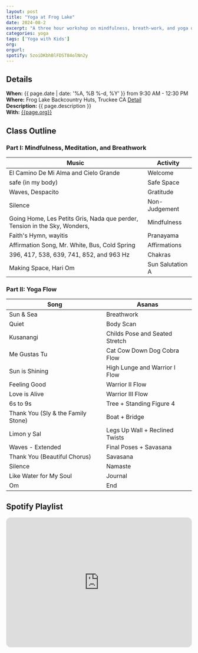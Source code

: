 ```yaml
---
layout: post
title: "Yoga at Frog Lake"
date: 2024-08-2
excerpt: "A three hour workshop on mindfulness, breath-work, and yoga designed for _La Fuerza Latina_."
categories: yoga
tags: ['Yoga with Kids']
org:  
orgurl:  
spotify: 5zoiDKbhBlFDST84olNn2y
---
```


## Details

**When:** {{ page.date | date: '%A, %B %-d, %Y' }} from 9:30 AM  - 12:30 PM  
**Where:** Frog Lake Backcountry Huts, Truckee CA [Detail](https://www.truckeedonnerlandtrust.org/frog-lake-huts)      
**Description:** {{ page.description }}          
**With:** [{{page.org}}]({{page.orgurl}})


## Class Outline


### Part I: Mindfulness, Meditation, and Breathwork

Music | Activity   
---- | ----
El Camino De Mi Alma and Cielo Grande | Welcome
safe (in my body) | Safe Space
Waves, Despacito | Gratitude 
Silence | Non-Judgement
Going Home, Les Petits Gris, Nada que perder, Tension in the Sky, Wonders, | Mindfulness
Faith's Hymn, wayitis | Pranayama
Affirmation Song, Mr. White, Bus, Cold Spring | Affirmations
396, 417, 538, 639, 741, 852, and 963 Hz | Chakras
Making Space, Hari Om | Sun Salutation A

### Part II: Yoga Flow

Song | Asanas   
---- | ----
Sun & Sea | Breathwork
Quiet  | Body Scan
Kusanangi | Childs Pose and Seated Stretch 
Me Gustas Tu | Cat Cow Down Dog Cobra Flow
Sun is Shining |  High Lunge and Warrior I Flow
Feeling Good |  Warrior II Flow
Love is Alive | Warrior III Flow
6s to 9s | Tree + Standing Figure 4
Thank You (Sly & the Family Stone) | Boat + Bridge
Limon y Sal | Legs Up Wall + Reclined Twists
Waves - Extended | Final Poses + Savasana
Thank You (Beautiful Chorus) | Savasana
Silence | Namaste
Like Water for My Soul | Journal
Om | End


## Spotify Playlist

<iframe style="border-radius:12px" src="https://open.spotify.com/embed/playlist/{{ page.spotify }}?utm_source=generator" width="100%" height="352" frameBorder="0" allowfullscreen="" allow="autoplay; clipboard-write; encrypted-media; fullscreen; picture-in-picture" loading="lazy"></iframe>  


